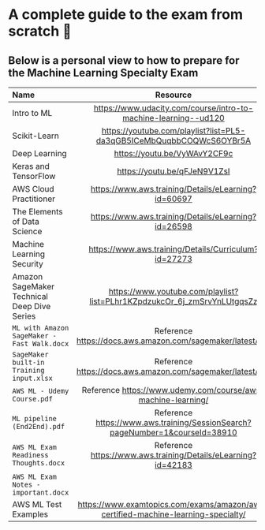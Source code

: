 # A complete guide to the exam from scratch 🥷

## Below is a personal view to how to prepare for the Machine Learning Specialty Exam

| Name                                                    | Resource                                                                                      |
| :------------------------------------------------------ | :-------------------------------------------------------------------------------------------: | 
| Intro to ML                                             |<https://www.udacity.com/course/intro-to-machine-learning--ud120>                              |
| Scikit-Learn                                            |<https://youtube.com/playlist?list=PL5-da3qGB5ICeMbQuqbbCOQWcS6OYBr5A>                         |
| Deep Learning                                           |<https://youtu.be/VyWAvY2CF9c>                                                                 |
| Keras and TensorFlow                                    |<https://youtu.be/qFJeN9V1ZsI>                                                                 |
| AWS Cloud Practitioner                                  |<https://www.aws.training/Details/eLearning?id=60697>                                          |
| The Elements of Data Science                            |<https://www.aws.training/Details/eLearning?id=26598>                                          |
| Machine Learning Security                               |<https://www.aws.training/Details/Curriculum?id=27273>                                         |
| Amazon SageMaker Technical Deep Dive Series             |<https://www.youtube.com/playlist?list=PLhr1KZpdzukcOr_6j_zmSrvYnLUtgqsZz>                     |
| `ML with Amazon SageMaker - Fast Walk.docx`             | Reference <https://docs.aws.amazon.com/sagemaker/latest/dg/>                                  |
| `SageMaker built-in Training input.xlsx`                | Reference <https://docs.aws.amazon.com/sagemaker/latest/dg/>                                  |
| `AWS ML - Udemy Course.pdf`                             | Reference <https://www.udemy.com/course/aws-machine-learning/>                                |
| `ML pipeline (End2End).pdf`                             | Reference <https://www.aws.training/SessionSearch?pageNumber=1&courseId=38910>                |
| `AWS ML Exam Readiness Thoughts.docx`                   | Reference <https://www.aws.training/Details/eLearning?id=42183>                               |
| `AWS ML Exam Notes - important.docx`                    |                                                                                               |
| AWS ML Test Examples                                    | <https://www.examtopics.com/exams/amazon/aws-certified-machine-learning-specialty/>           |





